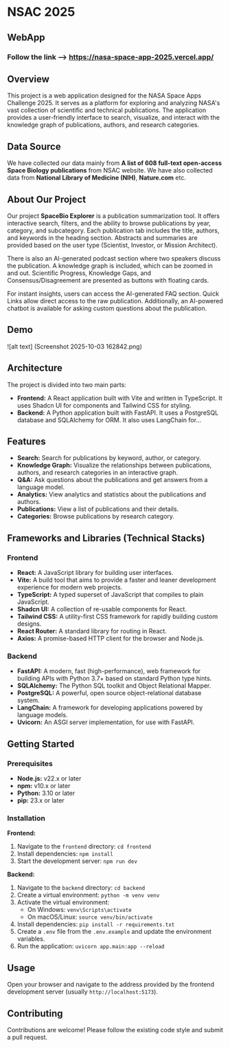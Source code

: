 # NSAC 2025

## WebApp

### Follow the link --> https://nasa-space-app-2025.vercel.app/

## Overview

This project is a web application designed for the NASA Space Apps Challenge 2025. It serves as a platform for exploring and analyzing NASA's vast collection of scientific and technical publications. The application provides a user-friendly interface to search, visualize, and interact with the knowledge graph of publications, authors, and research categories.

## Data Source

We have collected our data mainly from **A list of 608 full-text open-access Space Biology publications** from NSAC website. We have also collected data from **National Library of Medicine (NIH)**, **Nature.com** etc.

## About Our Project

Our project **SpaceBio Explorer** is a publication summarization tool. It offers interactive search, filters, and the ability to browse publications by year, category, and subcategory. Each publication tab includes the title, authors, and keywords in the heading section. Abstracts and summaries are provided based on the user type (Scientist, Investor, or Mission Architect).

There is also an AI-generated podcast section where two speakers discuss the publication. A knowledge graph is included, which can be zoomed in and out. Scientific Progress, Knowledge Gaps, and Consensus/Disagreement are presented as buttons with floating cards.

For instant insights, users can access the AI-generated FAQ section. Quick Links allow direct access to the raw publication. Additionally, an AI-powered chatbot is available for asking custom questions about the publication.

## Demo

![alt text] (Screenshot 2025-10-03 162842.png)

## Architecture

The project is divided into two main parts:

-   **Frontend:** A React application built with Vite and written in TypeScript. It uses Shadcn UI for components and Tailwind CSS for styling.
-   **Backend:** A Python application built with FastAPI. It uses a PostgreSQL database and SQLAlchemy for ORM. It also uses LangChain for...

## Features

-   **Search:** Search for publications by keyword, author, or category.
-   **Knowledge Graph:** Visualize the relationships between publications, authors, and research categories in an interactive graph.
-   **Q&A:** Ask questions about the publications and get answers from a language model.
-   **Analytics:** View analytics and statistics about the publications and authors.
-   **Publications:** View a list of publications and their details.
-   **Categories:** Browse publications by research category.

## Frameworks and Libraries (Technical Stacks)

### Frontend

-   **React:** A JavaScript library for building user interfaces.
-   **Vite:** A build tool that aims to provide a faster and leaner development experience for modern web projects.
-   **TypeScript:** A typed superset of JavaScript that compiles to plain JavaScript.
-   **Shadcn UI:** A collection of re-usable components for React.
-   **Tailwind CSS:** A utility-first CSS framework for rapidly building custom designs.
-   **React Router:** A standard library for routing in React.
-   **Axios:** A promise-based HTTP client for the browser and Node.js.

### Backend

-   **FastAPI:** A modern, fast (high-performance), web framework for building APIs with Python 3.7+ based on standard Python type hints.
-   **SQLAlchemy:** The Python SQL toolkit and Object Relational Mapper.
-   **PostgreSQL:** A powerful, open source object-relational database system.
-   **LangChain:** A framework for developing applications powered by language models.
-   **Uvicorn:** An ASGI server implementation, for use with FastAPI.

## Getting Started

### Prerequisites

-   **Node.js:** v22.x or later
-   **npm:** v10.x or later
-   **Python:** 3.10 or later
-   **pip:** 23.x or later

### Installation

**Frontend:**

1.  Navigate to the `frontend` directory: `cd frontend`
2.  Install dependencies: `npm install`
3.  Start the development server: `npm run dev`

**Backend:**

1.  Navigate to the `backend` directory: `cd backend`
2.  Create a virtual environment: `python -m venv venv`
3.  Activate the virtual environment:
    -   On Windows: `venv\Scripts\activate`
    -   On macOS/Linux: `source venv/bin/activate`
4.  Install dependencies: `pip install -r requirements.txt`
5.  Create a `.env` file from the `.env.example` and update the environment variables.
6.  Run the application: `uvicorn app.main:app --reload`

## Usage

Open your browser and navigate to the address provided by the frontend development server (usually `http://localhost:5173`).

## Contributing

Contributions are welcome! Please follow the existing code style and submit a pull request.
